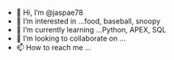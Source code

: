 - 👋 Hi, I’m @jaspae78
- 👀 I’m interested in ...food, baseball, snoopy
- 🌱 I’m currently learning ...Python, APEX, SQL
- 💞️ I’m looking to collaborate on ...
- 📫 How to reach me ...

<!---
jaspae78/jaspae78 is a ✨ special ✨ repository because its `README.md` (this file) appears on your GitHub profile.
You can click the Preview link to take a look at your changes.
--->

